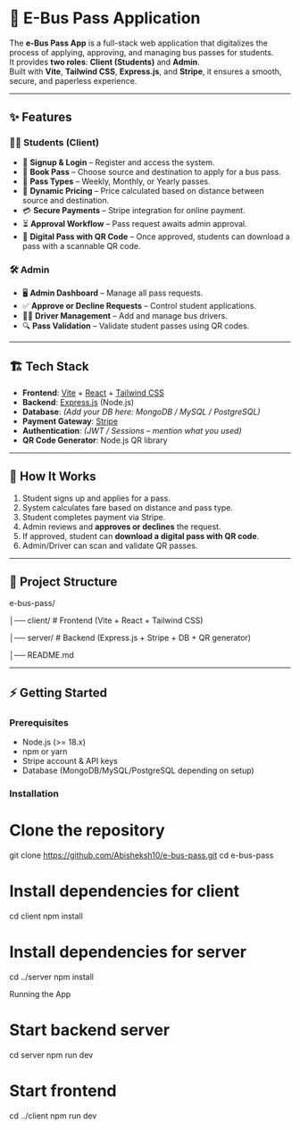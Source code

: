 # 🚌 E-Bus Pass Application

The **e-Bus Pass App** is a full-stack web application that digitalizes the process of applying, approving, and managing bus passes for students.  
It provides **two roles**: **Client (Students)** and **Admin**.  
Built with **Vite**, **Tailwind CSS**, **Express.js**, and **Stripe**, it ensures a smooth, secure, and paperless experience.

---

## ✨ Features

### 👨‍🎓 Students (Client)
- 🔑 **Signup & Login** – Register and access the system.
- 🎫 **Book Pass** – Choose source and destination to apply for a bus pass.
- 📅 **Pass Types** – Weekly, Monthly, or Yearly passes.
- 📍 **Dynamic Pricing** – Price calculated based on distance between source and destination.
- 💳 **Secure Payments** – Stripe integration for online payment.
- ⏳ **Approval Workflow** – Pass request awaits admin approval.
- 📲 **Digital Pass with QR Code** – Once approved, students can download a pass with a scannable QR code.

### 🛠️ Admin
- 🖥️ **Admin Dashboard** – Manage all pass requests.
- ✅ **Approve or Decline Requests** – Control student applications.
- 👨‍✈️ **Driver Management** – Add and manage bus drivers.
- 🔍 **Pass Validation** – Validate student passes using QR codes.

---

## 🏗️ Tech Stack
- **Frontend**: [Vite](https://vitejs.dev/) + [React](https://react.dev/) + [Tailwind CSS](https://tailwindcss.com/)
- **Backend**: [Express.js](https://expressjs.com/) (Node.js)
- **Database**: *(Add your DB here: MongoDB / MySQL / PostgreSQL)*
- **Payment Gateway**: [Stripe](https://stripe.com/)
- **Authentication**: *(JWT / Sessions – mention what you used)*
- **QR Code Generator**: Node.js QR library

---

## 🚀 How It Works
1. Student signs up and applies for a pass.
2. System calculates fare based on distance and pass type.
3. Student completes payment via Stripe.
4. Admin reviews and **approves or declines** the request.
5. If approved, student can **download a digital pass with QR code**.
6. Admin/Driver can scan and validate QR passes.

---

## 📂 Project Structure
e-bus-pass/

│── client/ # Frontend (Vite + React + Tailwind CSS)

│── server/ # Backend (Express.js + Stripe + DB + QR generator)

│── README.md


---

## ⚡ Getting Started

### Prerequisites
- Node.js (>= 18.x)
- npm or yarn
- Stripe account & API keys
- Database (MongoDB/MySQL/PostgreSQL depending on setup)

### Installation

# Clone the repository
git clone https://github.com/Abisheksh10/e-bus-pass.git
cd e-bus-pass

# Install dependencies for client
cd client
npm install

# Install dependencies for server
cd ../server
npm install

Running the App
# Start backend server
cd server
npm run dev

# Start frontend
cd ../client
npm run dev

